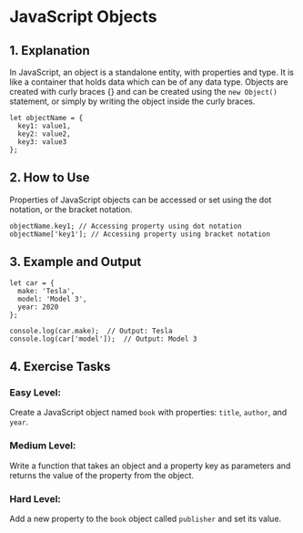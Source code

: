 # JavaScript Objects

## 1. Explanation

In JavaScript, an object is a standalone entity, with properties and type. It is like a container that holds data which can be of any data type. Objects are created with curly braces {} and can be created using the `new Object()` statement, or simply by writing the object inside the curly braces.

```
let objectName = {
  key1: value1,
  key2: value2,
  key3: value3
};
```

## 2. How to Use

Properties of JavaScript objects can be accessed or set using the dot notation, or the bracket notation.

```
objectName.key1; // Accessing property using dot notation
objectName['key1']; // Accessing property using bracket notation
```

## 3. Example and Output

```
let car = {
  make: 'Tesla',
  model: 'Model 3',
  year: 2020
};

console.log(car.make);  // Output: Tesla
console.log(car['model']);  // Output: Model 3
```

## 4. Exercise Tasks

### Easy Level:

Create a JavaScript object named `book` with properties: `title`, `author`, and `year`.

### Medium Level:

Write a function that takes an object and a property key as parameters and returns the value of the property from the object.

### Hard Level:

Add a new property to the `book` object called `publisher` and set its value.
